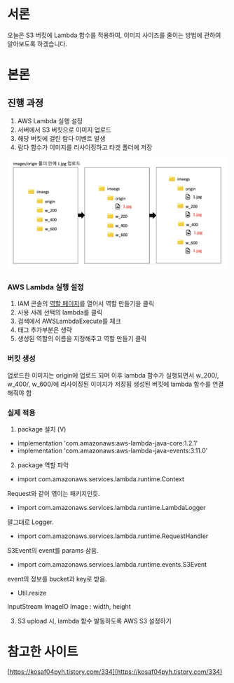 # 서론

오늘은 S3 버킷에 Lambda 함수를 적용하여, 이미지 사이즈를 줄이는 방법에 관하여 알아보도록 하겠습니다.

# 본론

## 진행 과정

1. AWS Lambda 실행 설정 
2. 서버에서 S3 버킷으로 이미지 업로드
3. 해당 버킷에 걸린 람다 이벤트 발생 
4. 람다 함수가 이미지를 리사이징하고 타겟 폴더에 저장

![image_resizing](../../images/image_resizing.png)

### AWS Lambda 실행 설정

1. IAM 콘솔의 [역할 페이지](https://us-east-1.console.aws.amazon.com/iamv2/home#/roles)를 열어서 역할 만들기을 클릭 
2. 사용 사례 선택의 lambda를 클릭 
3. 검색에서 AWSLambdaExecute를 체크 
4. 태그 추가부분은 생략 
5. 생성된 역할의 이름을 지정해주고 역할 만들기 클릭 

### 버킷 생성

업로드한 이미지는 origin에 업로드 되며 이후 lambda 함수가 실행되면서 w_200/, w_400/, w_600/에 리사이징된 이미지가 저장됨
생성된 버킷에 lambda 함수를 연결해줘야 함

### 실제 적용

1. package 설치 (V)

- implementation 'com.amazonaws:aws-lambda-java-core:1.2.1'
- implementation 'com.amazonaws:aws-lambda-java-events:3.11.0'

2. package 역할 파악 

- import com.amazonaws.services.lambda.runtime.Context

Request와 같이 엮이는 패키지인듯.

- import com.amazonaws.services.lambda.runtime.LambdaLogger

말그대로 Logger. 

- import com.amazonaws.services.lambda.runtime.RequestHandler

S3Event의 event를 params 삼음. 

- import com.amazonaws.services.lambda.runtime.events.S3Event

event의 정보를 bucket과 key로 받음. 

- Util.resize

InputStream 
ImageIO
Image : width, height

3. S3 upload 시, lambda 함수 발동하도록 AWS S3 설정하기 

# 참고한 사이트 

[https://kosaf04pyh.tistory.com/334](https://kosaf04pyh.tistory.com/334)
